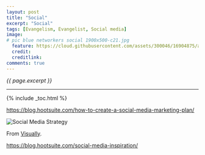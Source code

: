 ```yaml
---
layout: post
title: "Social"
excerpt: "Social"
tags: [Evangelism, Evangelist, Social media]
image:
# pic blue networkers social 1900x500-c21.jpg
  feature: https://cloud.githubusercontent.com/assets/300046/16904875/a679a6aa-4c5a-11e6-95db-20b5acb51b38.jpg
  credit: 
  creditlink: 
comments: true
---
```

<i>{{ page.excerpt }}</i>
<hr />

{% include _toc.html %}

https://blog.hootsuite.com/how-to-create-a-social-media-marketing-plan/

<div class='visually_embed'><img class='visually_embed_infographic' src='http://visual.ly/node/image/98897?_w=540' alt='Social Media Strategy' /><div class='visually_embed_cycle'></div><script type='text/javascript' src='http://a.visual.ly/api/embed/98897?width=650' class='visually_embed_script' id='visually_embed_script_98897'></script><p> From <a href='http://visual.ly?utm_source=content-embed&utm_medium=embed'>Visually</a>.</p></div>

https://blog.hootsuite.com/social-media-inspiration/